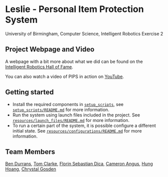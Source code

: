 # Leslie - Personal Item Protection System
University of Birmingham, Computer Science, Intelligent Robotics Exercise 2

## Project Webpage and Video
A webpage with a bit more about what we did can be found on the [Intelligent Robotics Hall of Fame](http://www.cs.bham.ac.uk/internal/courses/int-robot/halloffame/2017/Leslie/).

You can also watch a video of PIPS in action on [YouTube](https://www.youtube.com/watch?v=Or2mSKIqh8g).

## Getting started
* Install the required components in [`setup_scripts`](setup_scripts), see [`setup_scripts/README.md`](setup_scripts) for more information.
* Run the system using launch files included in the project. See [`resources/launch_files/README.md`](resources/launch_files) for more information.
* To run a certain part of the system, it is possible configure a different initial state. See [`resources/configurations/README.md`](resources/configurations) for more information.

## Team Members
[Ben Durrans](https://github.com/rrama), [Tom Clarke](https://github.com/TomBClarke), [Florin Sebastian Dica](https://github.com/SebastianDica), [Cameron Angus](https://github.com/cjangus), [Hung Hoang](https://github.com/ParityB1t), [Chrystal Gosden](https://github.com/Chrystal-Gosden)
